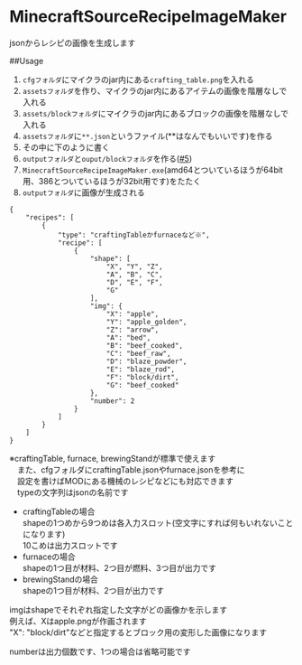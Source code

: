 # MinecraftSourceRecipeImageMaker
jsonからレシピの画像を生成します  

##Usage
1. `cfgフォルダ`にマイクラのjar内にある`crafting_table.png`を入れる
1. `assetsフォルダ`を作り、マイクラのjar内にあるアイテムの画像を階層なしで入れる
1. `assets/blockフォルダ`にマイクラのjar内にあるブロックの画像を階層なしで入れる
1. `assetsフォルダ`に`**.json`というファイル(**はなんでもいいです)を作る
1. その中に下のように書く
1. `outputフォルダ`と`ouput/blockフォルダ`を作る([#5](https://github.com/S--Minecraft/MinecraftSourceRecipeImageMaker/issues/5))
1. `MinecraftSourceRecipeImageMaker.exe`(amd64とついているほうが64bit用、386とついているほうが32bit用です)をたたく
1. `outputフォルダ`に画像が生成される
```
{
	"recipes": [
		{
			"type": "craftingTableかfurnaceなど※",
			"recipe": [
				{
					"shape": [
						"X", "Y", "Z",
						"A", "B", "C",
						"D", "E", "F",
						"G"
					],
					"img": {
						"X": "apple",
						"Y": "apple_golden",
						"Z": "arrow",
						"A": "bed",
						"B": "beef_cooked",
						"C": "beef_raw",
						"D": "blaze_powder",
						"E": "blaze_rod",
						"F": "block/dirt",
						"G": "beef_cooked"
					},
					"number": 2
				}
			]
		}
    ]
}
```
※craftingTable, furnace, brewingStandが標準で使えます  
　また、cfgフォルダにcraftingTable.jsonやfurnace.jsonを参考に  
　設定を書けばMODにある機械のレシピなどにも対応できます  
　typeの文字列はjsonの名前です  

 - craftingTableの場合  
shapeの1つめから9つめは各入力スロット(空文字にすれば何もいれないことになります)  
10こめは出力スロットです  
 - furnaceの場合  
shapeの1つ目が材料、2つ目が燃料、3つ目が出力です  
 - brewingStandの場合  
shapeの1つ目が材料、2つ目が出力です  
  
imgはshapeでそれぞれ指定した文字がどの画像かを示します  
例えば、Xはapple.pngが作画されます  
"X": "block/dirt"などと指定するとブロック用の変形した画像になります
  
numberは出力個数です、1つの場合は省略可能です  
